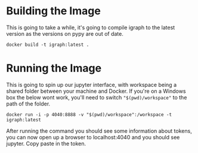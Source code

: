 Building the Image
===============================
This is going to take a while, it's going to compile igraph to the latest version as the versions on pypy are out of date.
```
docker build -t igraph:latest .
```

Running the Image
===============================
This is going to spin up our jupyter interface, with workspace being a shared folder between your machine and Docker. If you're on a Windows box the below wont work, you'll need to switch `"$(pwd)/workspace"` to the path of the folder.
```
docker run -i -p 4040:8888 -v "$(pwd)/workspace":/workspace -t igraph:latest
```
After running the command you should see some information about tokens, you can now open up a browser to localhost:4040 and you should see jupyter. Copy paste in the token.